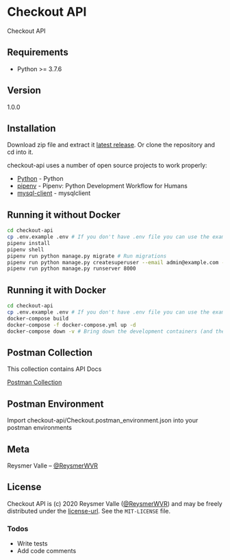 # Checkout API

Checkout API

## Requirements

- Python >= 3.7.6

## Version

1.0.0

## Installation

Download zip file and extract it [latest release](https://github.com/reysmerwvr/checkout-api). Or clone the repository and cd into it.

checkout-api uses a number of open source projects to work properly:

- [Python] - Python
- [pipenv] - Pipenv: Python Development Workflow for Humans
- [mysql-client] - mysqlclient

## Running it without Docker

```sh
cd checkout-api
cp .env.example .env # If you don't have .env file you can use the example one. Just rename .env.example to .env. Enter your configuration here.
pipenv install
pipenv shell
pipenv run python manage.py migrate # Run migrations
pipenv run python manage.py createsuperuser --email admin@example.com --username admin
pipenv run python manage.py runserver 8000
```

## Running it with Docker

```sh
cd checkout-api
cp .env.example .env # If you don't have .env file you can use the example one. Just rename .env.example to .env. Enter your configuration here.
docker-compose build
docker-compose -f docker-compose.yml up -d
docker-compose down -v # Bring down the development containers (and the associated volumes with the -v flag)
```

## Postman Collection

This collection contains API Docs

[Postman Collection](https://www.getpostman.com/collections/5a6d44f684d5c13e81b2)

## Postman Environment

Import checkout-api/Checkout.postman_environment.json into your postman environments

## Meta

Reysmer Valle – [@ReysmerWVR]

## License

Checkout API is (c) 2020 Reysmer Valle ([@ReysmerWVR]) and may be freely distributed under the [license-url](https://github.com/reysmerwvr/checkout-api/tree/master/LICENSE). See the `MIT-LICENSE` file.

### Todos

- Write tests
- Add code comments

[//]: # (These are reference links used in the body of this note and get stripped out when the markdown processor does 
its job. There is no need to format nicely because it shouldn't be seen. Thanks SO - http://stackoverflow.com/questions/4823468/store-comments-in-markdown-syntax)

   [Python]: <https://www.python.org/>
   [pipenv]: <https://pypi.org/project/pipenv/>
   [mysql-client]: <https://pypi.org/project/mysqlclient/>
   [@ReysmerWVR]: <http://twitter.com/ReysmerWVR>
